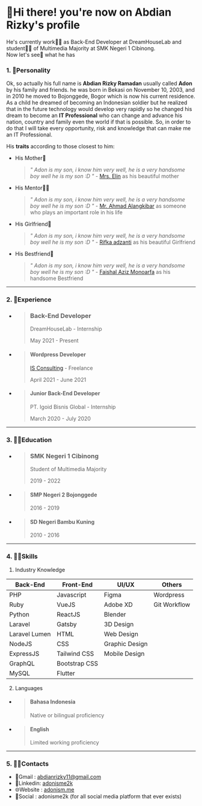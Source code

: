 # 👋Hi there! you're now on Abdian Rizky's profile

He's currently work👨‍💻 as Back-End Developer at DreamHouseLab and student👨‍🎓 of Multimedia Majority at SMK Negeri 1 Cibinong. <br> Now let's see👀 what he has

### 1. 🧑Personality

Ok, so actually his full name is **Abdian Rizky Ramadan** usually called **Adon** by his family and friends. he was born in Bekasi on November 10, 2003, and in 2010 he moved to Bojonggede, Bogor which is now his current residence. As a child he dreamed of becoming an Indonesian soldier but he realized that in the future technology would develop very rapidly so he changed his dream to become an **IT Professional** who can change and advance his nation, country and family even the world if that is possible. So, in order to do that I will take every opportunity, risk and knowledge that can make me an IT Professional. 

His **traits** according to those closest to him:
  - His Mother👵
    > *" Adon is my son, i know him very well, he is a very handsome boy well he is my son :D "* - [Mrs. Elin](mailto:siti.herriyah@gmail.com) as his beautiful mother

  - His Mentor👨‍🏫
    > *" Adon is my son, i know him very well, he is a very handsome boy well he is my son :D "* - [Mr. Ahmad Alangkibar](mailto:alangkibar25@gmail.com) as someone who plays an important role in his life
    > 
  
  - His Girlfriend👧
    > *" Adon is my son, i know him very well, he is a very handsome boy well he is my son :D "* - [Rifka adzanti](mailto:rifka.adzanti@gmail.com) as his beautiful Girlfriend
    > 
  
  - His Bestfriend👦
    > *" Adon is my son, i know him very well, he is a very handsome boy well he is my son :D "* - [Faishal Aziz Monoarfa](mailto:fazizmonoarfa@gmail.com) as his handsome Bestfriend
    > 

---

### 2. 👔Experience
  - > ### Back-End Developer
    > DreamHouseLab - Internship
    > 
    > May 2021 - Present

  - > #### Wordpress Developer
    > [IS Consulting](https://isconsulting.co.id) - Freelance
    > 
    > April 2021 - June 2021

  - > #### Junior Back-End Developer
    > PT. Igoid Bisnis Global - Internship
    > 
    > March 2020 - July 2020

---

### 3. 👨‍🎓Education 

  - > ### SMK Negeri 1 Cibinong
    > Student of Multimedia Majority
    > 
    > 2019 - 2022

  - > #### SMP Negeri 2 Bojonggede
    > 2016 - 2019

  - > #### SD Negeri Bambu Kuning
    > 2010 - 2016

---

### 4. 🤹‍♂️Skills

1. Industry Knowledge

| Back-End      | Front-End     | UI/UX          | Others       |
|---------------|---------------|----------------|--------------|
| PHP           | Javascript    | Figma          | Wordpress    |
| Ruby          | VueJS         | Adobe XD       | Git Workflow |
| Python        | ReactJS       | Blender        |              |
| Laravel       | Gatsby        | 3D Design      |              |
| Laravel Lumen | HTML          | Web Design     |              |
| NodeJS        | CSS           | Graphic Design |              |
| ExpressJS     | Tailwind CSS  | Mobile Design  |              |
| GraphQL       | Bootstrap CSS |                |              |
| MySQL         | Flutter       |                |              |
  
2. Languages
  - > #### Bahasa Indonesia 
    > Native or bilingual proficiency 
  
  - > #### English
    > Limited working proficiency

---

### 5. 🕵️‍♂️Contacts
- 📧Gmail   : abdianrizky11@gmail.com
- 🔗Linkedin: [adonisme2k](https://www.linkedin.com/in/adonisme2k/)
- 🌐Website : [adonism.me](https://adonism.me)
- 🤳Social  : adonisme2k (for all social media platform that ever exists)
